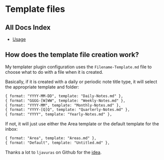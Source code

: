# Template files

## All Docs Index
- [Usage](./README.md)

## How does the template file creation work?
My templater plugin configuration uses the `Filename-Template.md` file to choose
what to do with a file when it is created.

Basically, if it is created with a daily or periodic note title type, it will
select the appropriate template and folder:

```txt
{ format: "YYYY-MM-DD", template: "Daily-Notes.md" },
{ format: "GGGG-[W]WW", template: "Weekly-Notes.md" },
{ format: "YYYY-MM", template: "Monthly-Notes.md" },
{ format: "YYYY-[Q]Q", template: "Quarterly-Notes.md" },
{ format: "YYYY", template: "Yearly-Notes.md" },
```

If not, it will just use either the Area template or the default template for the
inbox:

```txt
{ format: "Area", template: "Areas.md" },
{ format: "Default", template: "Untitled.md" },
```

Thanks a lot to `ljavuras` on Github for the [idea][1].

[1]: https://github.com/ljavuras/obsidian-power-tools/tree/main/Filename%20Template